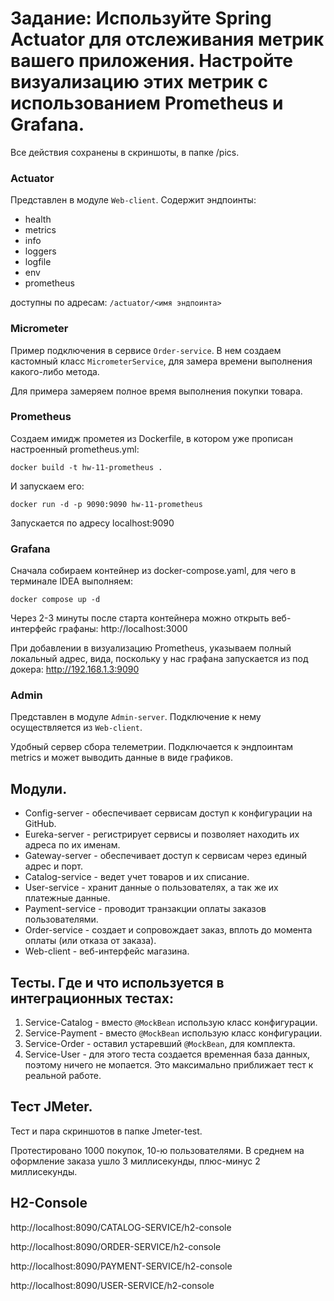 # Задание: Используйте Spring Actuator для отслеживания метрик вашего приложения. Настройте визуализацию этих метрик с использованием Prometheus и Grafana.

Все действия сохранены в скриншоты, в папке /pics.

### Actuator

Представлен в модуле `Web-client`. Содержит эндпоинты:
- health
- metrics
- info
- loggers
- logfile
- env
- prometheus

доступны по адресам: `/actuator/<имя эндпоинта>`


### Micrometer

Пример подключения в сервисе `Order-service`. В нем создаем кастомный класс `MicrometerService`,
для замера времени выполнения какого-либо метода. 

Для примера замеряем полное время выполнения
покупки товара. 


### Prometheus

Создаем имидж прометея из Dockerfile, в котором уже прописан настроенный prometheus.yml:
```shell
docker build -t hw-11-prometheus .
```
И запускаем его:
```shell
docker run -d -p 9090:9090 hw-11-prometheus
```
Запускается по адресу localhost:9090


### Grafana

Сначала собираем контейнер из docker-compose.yaml, для чего
в терминале IDEA выполняем:
```shell
docker compose up -d
```
Через 2-3 минуты после старта контейнера можно
открыть веб-интерфейс графаны:
http://localhost:3000

При добавлении в визуализацию Prometheus, указываем полный локальный адрес,
вида, поскольку у нас графана запускается из под докера: 
http://192.168.1.3:9090


### Admin

Представлен в модуле `Admin-server`. Подключение к нему осуществляется из `Web-client`.

Удобный сервер сбора телеметрии. Подключается к эндпоинтам metrics и может выводить 
данные в виде графиков. 


## Модули.
- Config-server - обеспечивает сервисам доступ к конфигурации на GitHub.
- Eureka-server - регистрирует сервисы и позволяет находить их адреса по их именам.
- Gateway-server - обеспечивает доступ к сервисам через единый адрес и порт.
- Catalog-service - ведет учет товаров и их списание.
- User-service - хранит данные о пользователях, а так же их платежные данные.
- Payment-service - проводит транзакции оплаты заказов пользователями.
- Order-service - создает и сопровождает заказ, вплоть до момента оплаты (или отказа от заказа).
- Web-client - веб-интерфейс магазина.

## Тесты. Где и что используется в интеграционных тестах:
1. Service-Catalog - вместо `@MockBean` использую класс конфигурации.
2. Service-Payment - вместо `@MockBean` использую класс конфигурации.
3. Service-Order - оставил устаревший `@MockBean`, для комплекта.
4. Service-User - для этого теста создается временная база данных, поэтому ничего не мопается. Это максимально приближает тест к реальной работе.

## Тест JMeter.
Тест и пара скриншотов в папке Jmeter-test.

Протестировано 1000 покупок, 10-ю пользователями. В среднем на оформление заказа ушло 3 миллисекунды,
плюс-минус 2 миллисекунды.

## H2-Console

http://localhost:8090/CATALOG-SERVICE/h2-console

http://localhost:8090/ORDER-SERVICE/h2-console

http://localhost:8090/PAYMENT-SERVICE/h2-console

http://localhost:8090/USER-SERVICE/h2-console
